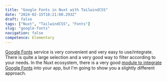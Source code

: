 ```yaml
---
title: "Google Fonts in Nuxt with TailwindCSS"
date: "2024-02-15T16:21:00.293Z"
draft: false
tags: ["Nuxt", "TailwindCSS", "Fonts"]
slug: "google-fonts"
navigation: false
competence: Elementary
---
```


[Google Fonts](https://fonts.google.com/) service is very convenient and very easy to use/integrate. There is quite a large selection and a very good way to filter according to your needs. In the Nuxt ecosystem, there is a very good [module to integrate Google Fonts](https://google-fonts.nuxtjs.org/) into your app, but I'm going to show you a slightly different approach.

<!--more-->